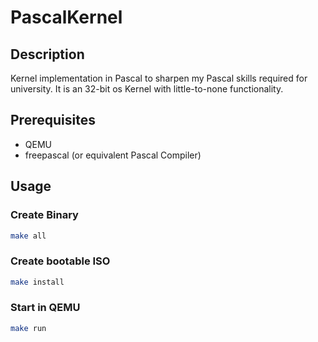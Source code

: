 # PascalKernel

## Description

Kernel implementation in Pascal to sharpen my Pascal skills required for university.
It is an 32-bit os Kernel with little-to-none functionality.

## Prerequisites

- QEMU
- freepascal (or equivalent Pascal Compiler)

## Usage

### Create Binary

```bash
make all
```

### Create bootable ISO

```bash
make install
```

### Start in QEMU

```bash
make run
```

